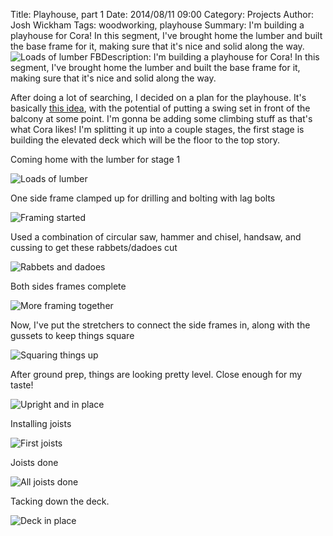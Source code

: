 ﻿Title: Playhouse, part 1
Date: 2014/08/11 09:00
Category: Projects
Author: Josh Wickham
Tags: woodworking, playhouse
Summary: I'm building a playhouse for Cora! In this segment, I've brought home the lumber and built the base frame for
         it, making sure that it's nice and solid along the way. ![Loads of lumber]({filename}/images/DSC03156.jpg)
FBDescription: I'm building a playhouse for Cora! In this segment, I've brought home the lumber and built the base frame for
               it, making sure that it's nice and solid along the way.

After doing a lot of searching, I decided on a plan for the playhouse. It's basically [this idea](http://lumberjocks.com/projects/69275), with the potential of putting a swing set in front of the balcony at some point. I'm gonna be adding some climbing stuff as that's what Cora likes! I'm splitting it up into a couple stages, the first stage is building the elevated deck which will be the floor to the top story.

Coming home with the lumber for stage 1

![Loads of lumber]({filename}/images/DSC03156.jpg)

One side frame clamped up for drilling and bolting with lag bolts

![Framing started]({filename}/images/DSC03159.jpg)

Used a combination of circular saw, hammer and chisel, handsaw, and cussing to get these rabbets/dadoes cut

![Rabbets and dadoes]({filename}/images/DSC03160.jpg)

Both sides frames complete

![More framing together]({filename}/images/DSC03161.jpg)

Now, I've put the stretchers to connect the side frames in, along with the gussets to keep things square

![Squaring things up]({filename}/images/IMG1920.jpg)

After ground prep, things are looking pretty level. Close enough for my taste!

![Upright and in place]({filename}/images/IMG1921.jpg)

Installing joists

![First joists]({filename}/images/IMG1922.jpg)

Joists done

![All joists done]({filename}/images/IMG1923.jpg)

Tacking down the deck.

![Deck in place]({filename}/images/IMG1926.jpg)